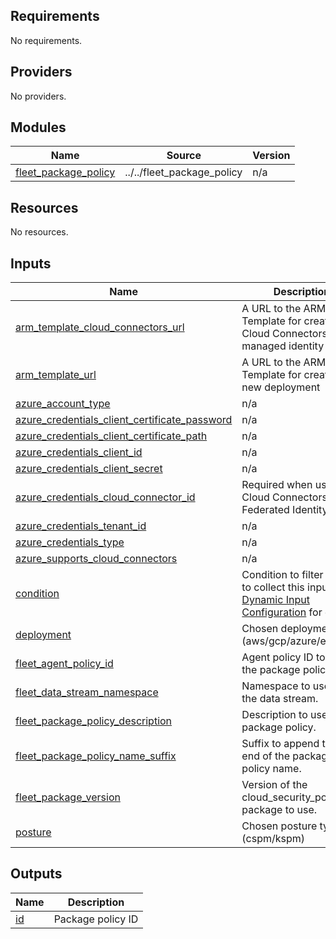 <!-- BEGIN_TF_DOCS -->
## Requirements

No requirements.

## Providers

No providers.

## Modules

| Name | Source | Version |
|------|--------|---------|
| <a name="module_fleet_package_policy"></a> [fleet\_package\_policy](#module\_fleet\_package\_policy) | ../../fleet_package_policy | n/a |

## Resources

No resources.

## Inputs

| Name | Description | Type | Default | Required |
|------|-------------|------|---------|:--------:|
| <a name="input_arm_template_cloud_connectors_url"></a> [arm\_template\_cloud\_connectors\_url](#input\_arm\_template\_cloud\_connectors\_url) | A URL to the ARM Template for creating a Cloud Connectors managed identity | `string` | `"https://portal.azure.com/#create/Microsoft.Template/uri/https%3A%2F%2Fraw.githubusercontent.com%2Felastic%2Fcloudbeat%2F9.2%2Fdeploy%2Fazure%2FARM-for-cloud-connectors-ACCOUNT_TYPE.json"` | no |
| <a name="input_arm_template_url"></a> [arm\_template\_url](#input\_arm\_template\_url) | A URL to the ARM Template for creating a new deployment | `string` | `"https://portal.azure.com/#create/Microsoft.Template/uri/https%3A%2F%2Fraw.githubusercontent.com%2Felastic%2Fcloudbeat%2F9.2%2Fdeploy%2Fazure%2FARM-for-ACCOUNT_TYPE.json"` | no |
| <a name="input_azure_account_type"></a> [azure\_account\_type](#input\_azure\_account\_type) | n/a | `string` | `null` | no |
| <a name="input_azure_credentials_client_certificate_password"></a> [azure\_credentials\_client\_certificate\_password](#input\_azure\_credentials\_client\_certificate\_password) | n/a | `string` | `null` | no |
| <a name="input_azure_credentials_client_certificate_path"></a> [azure\_credentials\_client\_certificate\_path](#input\_azure\_credentials\_client\_certificate\_path) | n/a | `string` | `null` | no |
| <a name="input_azure_credentials_client_id"></a> [azure\_credentials\_client\_id](#input\_azure\_credentials\_client\_id) | n/a | `string` | `null` | no |
| <a name="input_azure_credentials_client_secret"></a> [azure\_credentials\_client\_secret](#input\_azure\_credentials\_client\_secret) | n/a | `string` | `null` | no |
| <a name="input_azure_credentials_cloud_connector_id"></a> [azure\_credentials\_cloud\_connector\_id](#input\_azure\_credentials\_cloud\_connector\_id) | Required when using Cloud Connectors Federated Identity | `string` | `null` | no |
| <a name="input_azure_credentials_tenant_id"></a> [azure\_credentials\_tenant\_id](#input\_azure\_credentials\_tenant\_id) | n/a | `string` | `null` | no |
| <a name="input_azure_credentials_type"></a> [azure\_credentials\_type](#input\_azure\_credentials\_type) | n/a | `string` | `null` | no |
| <a name="input_azure_supports_cloud_connectors"></a> [azure\_supports\_cloud\_connectors](#input\_azure\_supports\_cloud\_connectors) | n/a | `bool` | `null` | no |
| <a name="input_condition"></a> [condition](#input\_condition) | Condition to filter when to collect this input. See [Dynamic Input Configuration](https://www.elastic.co/guide/en/fleet/current/dynamic-input-configuration.html) for details. | `string` | `null` | no |
| <a name="input_deployment"></a> [deployment](#input\_deployment) | Chosen deployment type (aws/gcp/azure/eks/k8s) | `string` | n/a | yes |
| <a name="input_fleet_agent_policy_id"></a> [fleet\_agent\_policy\_id](#input\_fleet\_agent\_policy\_id) | Agent policy ID to add the package policy to. | `string` | n/a | yes |
| <a name="input_fleet_data_stream_namespace"></a> [fleet\_data\_stream\_namespace](#input\_fleet\_data\_stream\_namespace) | Namespace to use for the data stream. | `string` | `"default"` | no |
| <a name="input_fleet_package_policy_description"></a> [fleet\_package\_policy\_description](#input\_fleet\_package\_policy\_description) | Description to use for the package policy. | `string` | `""` | no |
| <a name="input_fleet_package_policy_name_suffix"></a> [fleet\_package\_policy\_name\_suffix](#input\_fleet\_package\_policy\_name\_suffix) | Suffix to append to the end of the package policy name. | `string` | `""` | no |
| <a name="input_fleet_package_version"></a> [fleet\_package\_version](#input\_fleet\_package\_version) | Version of the cloud\_security\_posture package to use. | `string` | `"3.1.0-preview08"` | no |
| <a name="input_posture"></a> [posture](#input\_posture) | Chosen posture type (cspm/kspm) | `string` | n/a | yes |

## Outputs

| Name | Description |
|------|-------------|
| <a name="output_id"></a> [id](#output\_id) | Package policy ID |
<!-- END_TF_DOCS -->